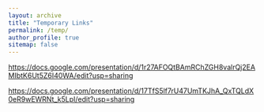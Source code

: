 ```yaml
---
layout: archive
title: "Temporary Links"
permalink: /temp/
author_profile: true
sitemap: false
---
```


https://docs.google.com/presentation/d/1r27AFOQtBAmRChZGH8valrQj2EAMIbtK6Ut5Z6I40WA/edit?usp=sharing

https://docs.google.com/presentation/d/17TfS5lf7rU47UmTKJhA_QxTQLdX0eR9wEWRNt_k5LpI/edit?usp=sharing
